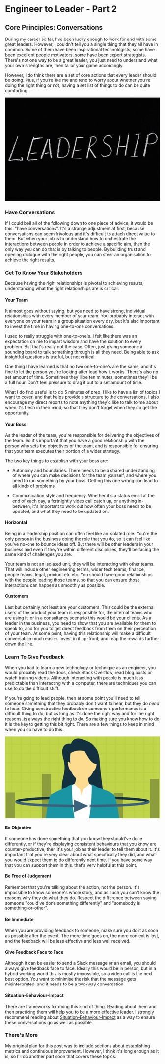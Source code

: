 # Engineer to Leader - Part 2

## Core Principles: Conversations

During my career so far, I've been lucky enough to work for and with some great leaders. However, I couldn't tell you a single thing that they all have in common. Some of them have been inspirational technologists, some have been excellent people motivators, some have been expert strategists. There's not one way to be a great leader, you just need to understand what your own strengths are, then tailor your game accordingly.

However, I do think there are a set of core actions that every leader should be doing. Plus, if you're like me and tend to worry about whether you're doing the right thing or not, having a set list of things to do can be quite comforting.

![Leadership](/assets/images/leadership.jpg)

### Have Conversations

If I could boil all of the following down to one piece of advice, it would be this: "have conversations". It's a strange adjustment at first, because conversations can seem frivolous and it's difficult to attach direct value to them. But when your job is to understand how to orchestrate the interactions between people in order to achieve a specific aim, then the only way you can do that is by talking to people. By building trust and opening dialogue with the right people, you can steer an organisation to achieve the right results.

### Get To Know Your Stakeholders

Because having the right relationships is pivotal to achieving results, understanding what the right relationships are is critical.

#### Your Team

It almost goes without saying, but you need to have strong, individual relationships with every member of your team. You probably interact with everyone on your team in a group situation every day, but it's also important to invest the time in having one-to-one conversations.

I used to really struggle with one-to-one's. I felt like there was an expectation on me to impart wisdom and have the solution to every problem. But that's really not the case. Often, just giving someone a sounding board to talk something through is all they need. Being able to ask insightful questions is useful, but not critical.

One thing I have learned is that no two one-to-one's are the same, and it's fine to let the person you're looking after lead how it works. There's also no set amount of time. Sometimes they'll be ten minutes, sometimes they'll be a full hour. Don't feel pressure to drag it out to a set amount of time.

What I do find useful is to do 5 minutes of prep. I like to have a list of topics I want to cover, and that helps provide a structure to the conversations. I also encourage my direct reports to note anything they'd like to talk to me about when it's fresh in their mind, so that they don't forget when they do get the opportunity. 

#### Your Boss

As the leader of the team, you're responsible for delivering the objectives of the team. So it's important that you have a good relationship with the person who sets the objectives of the team, and is responsible for ensuring that your team executes their portion of a wider strategy.

The two key things to establish with your boss are:

* Autonomy and boundaries. There needs to be a shared understanding of where you can make decisions for the team yourself, and where you need to run something by your boss. Getting this one wrong can lead to all kinds of problems.

* Communication style and frequency. Whether it's a status email at the end of each day, a fortnightly video call catch up, or anything in-between, it's important to work out how often your boss needs to be updated, and what they need to be updated on.

#### Horizontal

Being in a leadership position can often feel like an isolated role. You're the only person in the business doing the role that you do, so it can feel like you've no-one to bounce ideas off. But there will be other leaders in your business and even if they're within different disciplines, they'll be facing the same kind of challenges you are. 

Your team is not an isolated unit, they will be interacting with other teams. That will include other engineering teams, wider tech teams, finance, people teams, legal, product etc etc. You should have good relationships with the people leading those teams, so that you can ensure those interactions can happen as smoothly as possible.

#### Customers

Last but certainly not least are your customers. This could be the external users of the product your team is responsible for, the internal teams who are using it, or in a consultancy scenario this would be your clients. As a leader in the business, you need to show that you are available for them to speak to, and for you to get direct feedback from them on their perception of your team. At some point, having this relationship will make a difficult conversation much easier. Invest in it up-front, and reap the rewards further down the line.

### Learn To Give Feedback

When you had to learn a new technology or technique as an engineer, you would probably read the docs, check Stack Overflow, read blog posts or watch training videos. Although interacting with people is much less predictable than interacting with a computer, there are techniques you can use to do the difficult stuff.

If you're going to lead people, then at some point you'll need to tell someone something that they probably don't want to hear, but they do *need* to hear. Giving constructive feedback on someone's performance is a difficult thing to do, but as long as it's done the right way and for the right reasons, is always the right thing to do. So making sure you know how to do it is the key to getting this bit right. There are a few things to keep in mind when you do have to do this.

![Feedback](/assets/images/feedback.png)

#### Be Objective

If someone has done something that you know they should've done differently, or if they're displaying consistent behaviours that you know are counter-productive, then it's your job as their leader to tell them about it. It's important that you're very clear about what specifically they did, and what you would expect them to do differently next time. If you have some way that you can support them in this, that's very helpful at this point.

#### Be Free of Judgement

Remember that you're talking about the action, not the person. It's impossible to know someone's whole story, and as such you can't know the reasons why they do what they do. Respect the difference between saying someone "could've done something differently" and "somebody is something-or-other".

#### Be Immediate

When you are providing feedback to someone, make sure you do it as soon as possible after the event. The more time goes on, the more context is lost, and the feedback will be less effective and less well received.

#### Give Feedback Face to Face

Although it can be easier to send a Slack message or an email, you should always give feedback face to face. Ideally this would be in person, but in a hybrid working world this is mostly impossible, so a video call is the next best option. You want to minimise the risk that the message gets misinterpreted, and it needs to be a two-way conversation.

#### Situation-Behaviour-Impact

There are frameworks for doing this kind of thing. Reading about them and then practicing them will help you to be a more effective leader. I strongly recommend reading about [Situation-Behaviour-Impact](https://www.mindtools.com/ay86376/the-situation-behavior-impact-feedback-tool) as a way to ensure these conversations go as well as possible.

### There's More

My original plan for this post was to include sections about establishing metrics and continuous improvement. However, I think it's long enough as it is, so I'll do another part soon that covers these topics.

